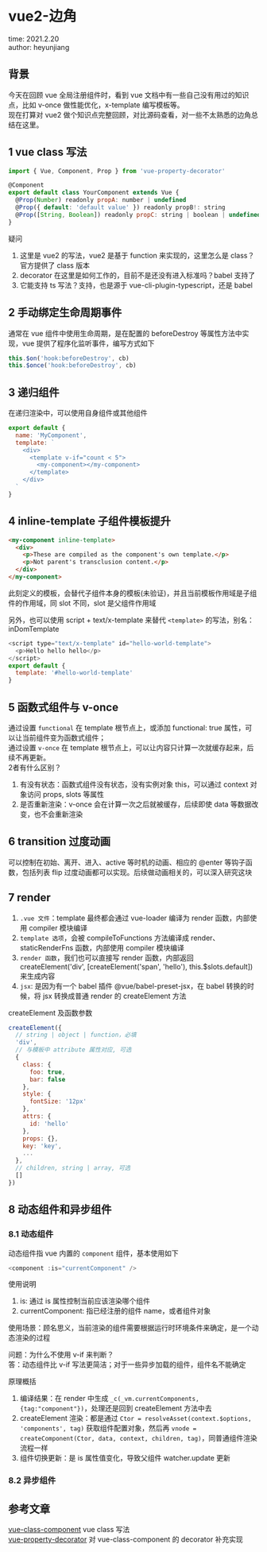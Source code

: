 # vue2-边角

time: 2021.2.20  
author: heyunjiang

## 背景

今天在回顾 vue 全局注册组件时，看到 vue 文档中有一些自己没有用过的知识点，比如 v-once 做性能优化，x-template 编写模板等。  
现在打算对 vue2 做个知识点完整回顾，对比源码查看，对一些不太熟悉的边角总结在这里。

## 1 vue class 写法

```javascript
import { Vue, Component, Prop } from 'vue-property-decorator'

@Component
export default class YourComponent extends Vue {
  @Prop(Number) readonly propA: number | undefined
  @Prop({ default: 'default value' }) readonly propB!: string
  @Prop([String, Boolean]) readonly propC: string | boolean | undefined
}
```

疑问  
1. 这里是 vue2 的写法，vue2 是基于 function 来实现的，这里怎么是 class？官方提供了 class 版本
2. decorator 在这里是如何工作的，目前不是还没有进入标准吗？babel 支持了
3. 它能支持 ts 写法？支持，也是源于 vue-cli-plugin-typescript，还是 babel

## 2 手动绑定生命周期事件

通常在 vue 组件中使用生命周期，是在配置的 beforeDestroy 等属性方法中实现，vue 提供了程序化监听事件，编写方式如下  
```javascript
this.$on('hook:beforeDestroy', cb)
this.$once('hook:beforeDestroy', cb)
```

## 3 递归组件

在递归渲染中，可以使用自身组件或其他组件

```javascript
export default {
  name: 'MyComponent',
  template: `
    <div>
      <template v-if="count < 5">
        <my-component></my-component>
      </template>
    </div>
  `
}
```

## 4 inline-template 子组件模板提升

```html
<my-component inline-template>
  <div>
    <p>These are compiled as the component's own template.</p>
    <p>Not parent's transclusion content.</p>
  </div>
</my-component>
```

此刻定义的模板，会替代子组件本身的模板(未验证)，并且当前模板作用域是子组件的作用域，同 slot 不同，slot 是父组件作用域

另外，也可以使用 script + text/x-template 来替代 `<template>` 的写法，别名：inDomTemplate

```javascript
<script type="text/x-template" id="hello-world-template">
  <p>Hello hello hello</p>
</script>
export default {
  template: '#hello-world-template'
}
```

## 5 函数式组件与 v-once

通过设置 `functional` 在 template 根节点上，或添加 functional: true 属性，可以让当前组件变为函数式组件；  
通过设置 `v-once` 在 template 根节点上，可以让内容只计算一次就缓存起来，后续不再更新。  
2者有什么区别？  
1. 有没有状态：函数式组件没有状态，没有实例对象 this，可以通过 context 对象访问 props, slots 等属性
2. 是否重新渲染：v-once 会在计算一次之后就被缓存，后续即使 data 等数据改变，也不会重新渲染

## 6 transition 过度动画

可以控制在初始、离开、进入、active 等时机的动画、相应的 @enter 等钩子函数，包括列表 flip 过度动画都可以实现。后续做动画相关的，可以深入研究这块

## 7 render

1. `.vue 文件`：template 最终都会通过 vue-loader 编译为 render 函数，内部使用 compiler 模块编译
2. `template 选项`，会被 compileToFunctions 方法编译成 render、staticRenderFns 函数，内部使用 compiler 模块编译
3. `render 函数`，我们也可以直接写 render 函数，内部返回 createElement('div', [createElement('span', 'hello'), this.$slots.default]) 来生成内容
4. `jsx`: 是因为有一个 babel 插件 @vue/babel-preset-jsx，在 babel 转换的时候，将 jsx 转换成普通 render 的 createElement 方法

createElement 及函数参数  
```javascript
createElement({
  // string | object | function，必填
  'div',
  // 与模板中 attribute 属性对应, 可选
  {
    class: {
      foo: true,
      bar: false
    },
    style: {
      fontSize: '12px'
    },
    attrs: {
      id: 'hello'
    },
    props: {},
    key: 'key',
    ...
  },
  // children, string | array, 可选
  []
})
```

## 8 动态组件和异步组件

### 8.1 动态组件

动态组件指 vue 内置的 `component` 组件，基本使用如下

```javascript
<component :is="currentComponent" />
```

使用说明  
1. is: 通过 is 属性控制当前应该渲染哪个组件
2. currentComponent: 指已经注册的组件 name，或者组件对象

使用场景：顾名思义，当前渲染的组件需要根据运行时环境条件来确定，是一个动态渲染的过程

问题：为什么不使用 v-if 来判断？  
答：动态组件比 v-if 写法更简洁；对于一些异步加载的组件，组件名不能确定

原理概括  
1. 编译结果：在 render 中生成 `_c(_vm.currentComponents,{tag:"component"})`，处理还是回到 createElement 方法中去
2. createElement 渲染：都是通过 `Ctor = resolveAsset(context.$options, 'components', tag)` 获取组件配置对象，然后再 `vnode = createComponent(Ctor, data, context, children, tag)`，同普通组件渲染流程一样
3. 组件切换更新：是 is 属性值变化，导致父组件 watcher.update 更新

### 8.2 异步组件

## 参考文章

[vue-class-component](https://class-component.vuejs.org/) vue class 写法  
[vue-property-decorator](https://github.com/kaorun343/vue-property-decorator) 对 vue-class-component 的 decorator 补充实现
